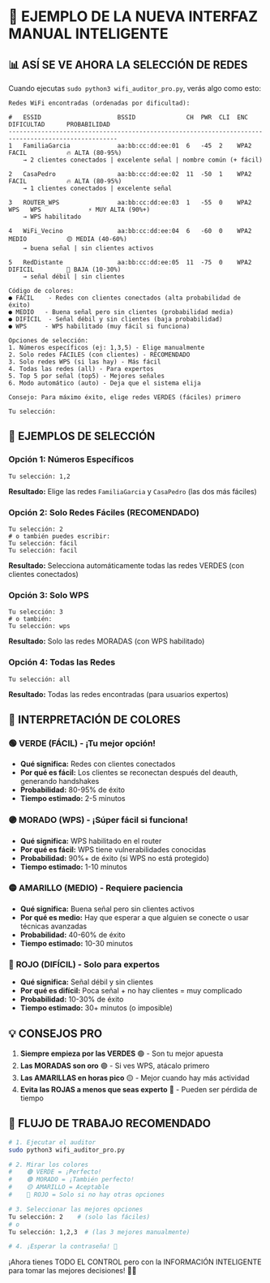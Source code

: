 # 🎨 EJEMPLO DE LA NUEVA INTERFAZ MANUAL INTELIGENTE

## 📊 **ASÍ SE VE AHORA LA SELECCIÓN DE REDES**

Cuando ejecutas `sudo python3 wifi_auditor_pro.py`, verás algo como esto:

```
Redes WiFi encontradas (ordenadas por dificultad):

#   ESSID                     BSSID              CH  PWR  CLI  ENC        DIFICULTAD      PROBABILIDAD
----------------------------------------------------------------------------------------------------
1   FamiliaGarcia             aa:bb:cc:dd:ee:01  6   -45  2    WPA2       FACIL           🔥 ALTA (80-95%)
    → 2 clientes conectados | excelente señal | nombre común (+ fácil)

2   CasaPedro                 aa:bb:cc:dd:ee:02  11  -50  1    WPA2       FACIL           🔥 ALTA (80-95%)
    → 1 clientes conectados | excelente señal

3   ROUTER_WPS                aa:bb:cc:dd:ee:03  1   -55  0    WPA2 WPS   WPS             ⚡ MUY ALTA (90%+)
    → WPS habilitado

4   WiFi_Vecino               aa:bb:cc:dd:ee:04  6   -60  0    WPA2       MEDIO           🟡 MEDIA (40-60%)
    → buena señal | sin clientes activos

5   RedDistante               aa:bb:cc:dd:ee:05  11  -75  0    WPA2       DIFICIL         🔴 BAJA (10-30%)
    → señal débil | sin clientes

Código de colores:
● FÁCIL    - Redes con clientes conectados (alta probabilidad de éxito)
● MEDIO   - Buena señal pero sin clientes (probabilidad media)
● DIFÍCIL  - Señal débil y sin clientes (baja probabilidad)
● WPS     - WPS habilitado (muy fácil si funciona)

Opciones de selección:
1. Números específicos (ej: 1,3,5) - Elige manualmente
2. Solo redes FÁCILES (con clientes) - RECOMENDADO
3. Solo redes WPS (si las hay) - Más fácil
4. Todas las redes (all) - Para expertos
5. Top 5 por señal (top5) - Mejores señales
6. Modo automático (auto) - Deja que el sistema elija

Consejo: Para máximo éxito, elige redes VERDES (fáciles) primero

Tu selección: 
```

## 🎯 **EJEMPLOS DE SELECCIÓN**

### **Opción 1: Números Específicos**
```
Tu selección: 1,2
```
**Resultado:** Elige las redes `FamiliaGarcia` y `CasaPedro` (las dos más fáciles)

### **Opción 2: Solo Redes Fáciles (RECOMENDADO)**
```
Tu selección: 2
# o también puedes escribir:
Tu selección: fácil
Tu selección: facil
```
**Resultado:** Selecciona automáticamente todas las redes VERDES (con clientes conectados)

### **Opción 3: Solo WPS**
```
Tu selección: 3
# o también:
Tu selección: wps
```
**Resultado:** Solo las redes MORADAS (con WPS habilitado)

### **Opción 4: Todas las Redes**
```
Tu selección: all
```
**Resultado:** Todas las redes encontradas (para usuarios expertos)

## 🎨 **INTERPRETACIÓN DE COLORES**

### 🟢 **VERDE (FÁCIL)** - ¡Tu mejor opción!
- **Qué significa:** Redes con clientes conectados
- **Por qué es fácil:** Los clientes se reconectan después del deauth, generando handshakes
- **Probabilidad:** 80-95% de éxito
- **Tiempo estimado:** 2-5 minutos

### 🟣 **MORADO (WPS)** - ¡Súper fácil si funciona!
- **Qué significa:** WPS habilitado en el router
- **Por qué es fácil:** WPS tiene vulnerabilidades conocidas
- **Probabilidad:** 90%+ de éxito (si WPS no está protegido)
- **Tiempo estimado:** 1-10 minutos

### 🟡 **AMARILLO (MEDIO)** - Requiere paciencia
- **Qué significa:** Buena señal pero sin clientes activos
- **Por qué es medio:** Hay que esperar a que alguien se conecte o usar técnicas avanzadas
- **Probabilidad:** 40-60% de éxito
- **Tiempo estimado:** 10-30 minutos

### 🔴 **ROJO (DIFÍCIL)** - Solo para expertos
- **Qué significa:** Señal débil y sin clientes
- **Por qué es difícil:** Poca señal + no hay clientes = muy complicado
- **Probabilidad:** 10-30% de éxito
- **Tiempo estimado:** 30+ minutos (o imposible)

## 💡 **CONSEJOS PRO**

1. **Siempre empieza por las VERDES** 🟢 - Son tu mejor apuesta
2. **Las MORADAS son oro** 🟣 - Si ves WPS, atácalo primero
3. **Las AMARILLAS en horas pico** 🟡 - Mejor cuando hay más actividad
4. **Evita las ROJAS a menos que seas experto** 🔴 - Pueden ser pérdida de tiempo

## 🚀 **FLUJO DE TRABAJO RECOMENDADO**

```bash
# 1. Ejecutar el auditor
sudo python3 wifi_auditor_pro.py

# 2. Mirar los colores
#    🟢 VERDE = ¡Perfecto!
#    🟣 MORADO = ¡También perfecto!
#    🟡 AMARILLO = Aceptable
#    🔴 ROJO = Solo si no hay otras opciones

# 3. Seleccionar las mejores opciones
Tu selección: 2    # (solo las fáciles)
# o
Tu selección: 1,2,3  # (las 3 mejores manualmente)

# 4. ¡Esperar la contraseña! 🎉
```

¡Ahora tienes TODO EL CONTROL pero con la INFORMACIÓN INTELIGENTE para tomar las mejores decisiones! 🎯✨
